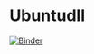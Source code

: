# Ubuntudll

[![Binder](https://mybinder.org/badge_logo.svg)](https://mybinder.org/v2/gh/Steve22938/Ubuntudll/HEAD)
